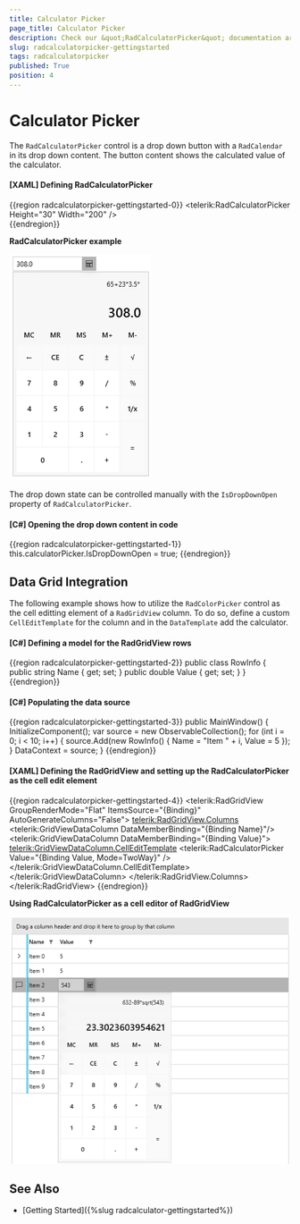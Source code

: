 ```yaml
---
title: Calculator Picker
page_title: Calculator Picker
description: Check our &quot;RadCalculatorPicker&quot; documentation article for the RadCalculator {{ site.framework_name }} control.
slug: radcalculatorpicker-gettingstarted
tags: radcalculatorpicker
published: True
position: 4
---
```


# Calculator Picker

The `RadCalculatorPicker` control is a drop down button with a `RadCalendar` in its drop down content. The button content shows the calculated value of the calculator.

#### __[XAML] Defining RadCalculatorPicker__
{{region radcalculatorpicker-gettingstarted-0}}
	<telerik:RadCalculatorPicker Height="30" Width="200" />		
{{endregion}}

__RadCalculatorPicker example__  

![A picture showing RadCalculatorPicker](images/RadCalculatorPicker-Basic.png)

The drop down state can be controlled manually with the `IsDropDownOpen` property of `RadCalculatorPicker`.

#### __[C#] Opening the drop down content in code__
{{region radcalculatorpicker-gettingstarted-1}}
	this.calculatorPicker.IsDropDownOpen = true;
{{endregion}}

## Data Grid Integration

The following example shows how to utilize the `RadColorPicker` control as the cell editting element of a `RadGridView` column. To do so, define a custom `CellEditTemplate` for the column and in the `DataTemplate` add the calculator.

#### __[C#] Defining a model for the RadGridView rows__
{{region radcalculatorpicker-gettingstarted-2}}
	public class RowInfo
    {
        public string Name { get; set; }
        public double Value { get; set; }
    }
{{endregion}}

#### __[C#] Populating the data source__
{{region radcalculatorpicker-gettingstarted-3}}
	public MainWindow()
	{		
		InitializeComponent();
		var source = new ObservableCollection<RowInfo>();
		for (int i = 0; i < 10; i++)
		{
			source.Add(new RowInfo() { Name = "Item " + i, Value = 5 });
		}
		DataContext = source;
	}
{{endregion}}

#### __[XAML] Defining the RadGridView and setting up the RadCalculatorPicker as the cell edit element__
{{region radcalculatorpicker-gettingstarted-4}}
	<telerik:RadGridView GroupRenderMode="Flat"
						 ItemsSource="{Binding}"						 
						 AutoGenerateColumns="False">
		<telerik:RadGridView.Columns>
			<telerik:GridViewDataColumn DataMemberBinding="{Binding Name}"/>
			<telerik:GridViewDataColumn DataMemberBinding="{Binding Value}">
				<telerik:GridViewDataColumn.CellEditTemplate>
					<DataTemplate>
						<telerik:RadCalculatorPicker Value="{Binding Value, Mode=TwoWay}" />
					</DataTemplate>
				</telerik:GridViewDataColumn.CellEditTemplate>
			</telerik:GridViewDataColumn>
		</telerik:RadGridView.Columns>
	</telerik:RadGridView>
{{endregion}}

__Using RadCalculatorPicker as a cell editor of RadGridView__  

![A picture showing RadCalculator as the editor of RadGridView cells](images/RadCalculatorPicker-IntegrationWithRadGridView.png)

## See Also  
* [Getting Started]({%slug radcalculator-gettingstarted%})
